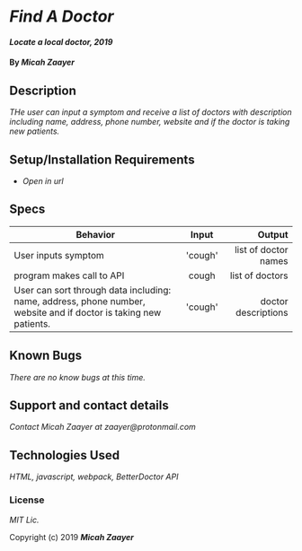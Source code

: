 # _Find A Doctor_

#### _Locate a local doctor, 2019_

#### By _**Micah Zaayer**_

## Description

_THe user can input a symptom and receive a list of doctors with description including name, address, phone number, website and if the doctor is taking new patients._

## Setup/Installation Requirements

* _Open in url_



## Specs

| Behavior | Input | Output |
| ------------- |:-------------:| -----:|
| User inputs symptom | 'cough' | list of doctor names |
|  program makes call to API  | cough | list of doctors |
| User can sort through data including: name, address, phone number, website and if doctor is taking new patients. | 'cough' | doctor descriptions |





## Known Bugs

_There are no know bugs at this time._

## Support and contact details

_Contact Micah Zaayer at zaayer@protonmail.com_

## Technologies Used

_HTML, javascript, webpack, BetterDoctor API_

### License

*MIT Lic.*

Copyright (c) 2019 **_Micah Zaayer_**
